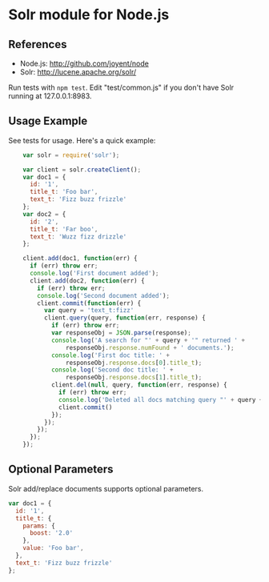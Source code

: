 # Solr module for Node.js

## References
* Node.js: http://github.com/joyent/node
* Solr: http://lucene.apache.org/solr/

Run tests with `npm test`. Edit "test/common.js" if you don't have Solr running at 127.0.0.1:8983. 

## Usage Example

See tests for usage. Here's a quick example:

```javascript
    var solr = require('solr');

    var client = solr.createClient();
    var doc1 = {
      id: '1',
      title_t: 'Foo bar',
      text_t: 'Fizz buzz frizzle'
    };
    var doc2 = {
      id: '2',
      title_t: 'Far boo',
      text_t: 'Wuzz fizz drizzle'
    };

    client.add(doc1, function(err) {
      if (err) throw err;
      console.log('First document added');
      client.add(doc2, function(err) {
        if (err) throw err;
        console.log('Second document added');
        client.commit(function(err) {
          var query = 'text_t:fizz'
          client.query(query, function(err, response) {
            if (err) throw err;
            var responseObj = JSON.parse(response);
            console.log('A search for "' + query + '" returned ' +
                responseObj.response.numFound + ' documents.');
            console.log('First doc title: ' + 
                responseObj.response.docs[0].title_t);
            console.log('Second doc title: ' + 
                responseObj.response.docs[1].title_t);
            client.del(null, query, function(err, response) {
              if (err) throw err;
              console.log('Deleted all docs matching query "' + query + '"');
              client.commit()
            });
          });
        });
      });
    });
```

## Optional Parameters

Solr add/replace documents supports optional parameters.

```javascript
var doc1 = {
  id: '1',
  title_t: {
    params: {
      boost: '2.0'
    },
    value: 'Foo bar',
  },
  text_t: 'Fizz buzz frizzle'
};
```
